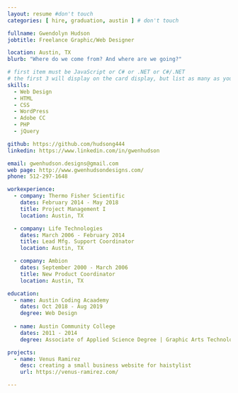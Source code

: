 ```yaml
---
layout: resume #don't touch
categories: [ hire, graduation, austin ] # don't touch

fullname: Gwendolyn Hudson
jobtitle: Freelance Graphic/Web Designer

location: Austin, TX
blurb: "Where do we come from? And where are we going?"

# first item must be JavaScript or C# or .NET or C#/.NET
# the first 3 will display on the card display, but list as many as you want, they will be visible on your hire page
skills:
  - Web Design
  - HTML
  - CSS
  - WordPress
  - Adobe CC
  - PHP
  - jQuery

github: https://github.com/hudsong444
linkedin: https://www.linkedin.com/in/gwenhudson

email: gwenhudson.designs@gmail.com
web page: http://www.gwenhudsondesigns.com/
phone: 512-297-1648

workexperience:
  - company: Thermo Fisher Scientific
    dates: February 2014 - May 2018
    title: Project Management I
    location: Austin, TX

  - company: Life Technologies
    dates: March 2006 - February 2014
    title: Lead Mfg. Support Coordinator
    location: Austin, TX

  - company: Ambion
    dates: September 2000 - March 2006
    title: New Product Coordinator
    location: Austin, TX

education:
  - name: Austin Coding Acaademy
    dates: Oct 2018 - Aug 2019
    degree: Web Design
    
  - name: Austin Community College
    dates: 2011 - 2014
    degree: Associate of Applied Science Degree | Graphic Arts Technology Specialization

projects:
  - name: Venus Ramirez
    desc: creating a small business website for haistylist
    url: https://venus-ramirez.com/

---
```

